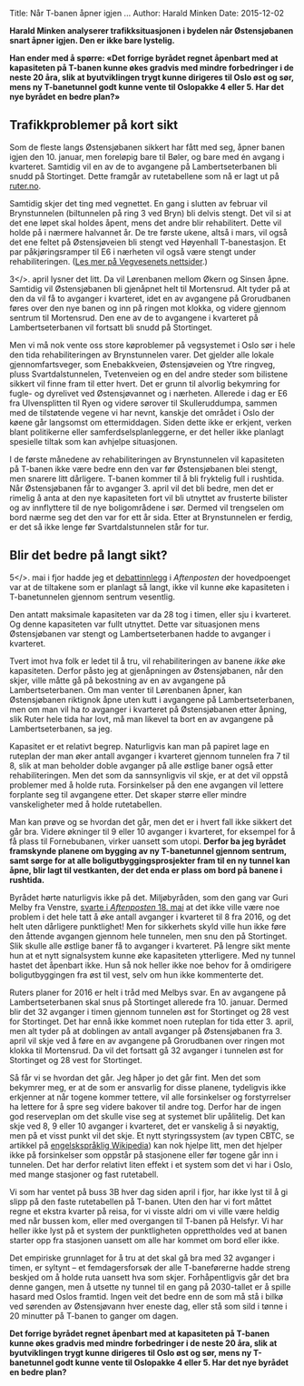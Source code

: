 Title: Når T-banen åpner igjen ...
Author: Harald Minken
Date: 2015-12-02

**Harald Minken analyserer trafikksituasjonen i bydelen når Østensjøbanen snart åpner igjen. Den er ikke bare lystelig.**

**Han ender med å spørre: «Det forrige byrådet regnet åpenbart med at kapasiteten på T-banen kunne økes gradvis med mindre forbedringer i de neste 20 åra, slik at byutviklingen trygt kunne dirigeres til Oslo øst og sør, mens ny T-banetunnel godt kunne vente til Oslopakke 4 eller 5. Har det nye byrådet en bedre plan?»**

## Trafikkproblemer på kort sikt

Som de fleste langs Østensjøbanen sikkert har fått med seg, åpner banen igjen den 10. januar, men foreløpig bare til Bøler, og bare med én avgang i kvarteret. Samtidig vil en av de to avgangene på Lambertseterbanen bli snudd på Stortinget. Dette framgår av rutetabellene som nå er lagt ut på [ruter.no](https://ruter.no/nyheter/t-banens-linje-3-gjenapner-til-boler-10januar/).

Samtidig skjer det ting med vegnettet. En gang i slutten av februar vil Brynstunnelen (biltunnelen på ring 3 ved Bryn) bli delvis stengt. Det vil si at det ene løpet skal holdes åpent, mens det andre blir rehabilitert. Dette vil holde på i nærmere halvannet år. De tre første ukene, altså i mars, vil også det ene feltet på Østensjøveien bli stengt ved Høyenhall T-banestasjon. Et par påkjøringsramper til E6 i nærheten vil også være stengt under rehabiliteringen. ([Les mer på Vegvesenets nettsider](http://www.vegvesen.no/vegprosjekter/tunneleroslo/tunnelene/brynstunnelen).)

3</>. april lysner det litt. Da vil Lørenbanen mellom Økern og Sinsen åpne. Samtidig vil Østensjøbanen bli gjenåpnet helt til Mortensrud. Alt tyder på at den da vil få to avganger i kvarteret, idet en av avgangene på Grorudbanen føres over den nye banen og inn på ringen mot klokka, og videre gjennom sentrum til Mortensrud. Den ene av de to avgangene i kvarteret på Lambertseterbanen vil fortsatt bli snudd på Stortinget.

Men vi må nok vente oss store køproblemer på vegsystemet i Oslo sør i hele den tida rehabiliteringen av Brynstunnelen varer. Det gjelder alle lokale gjennomfartsveger, som Enebakkveien, Østensjøveien og Ytre ringveg, pluss Svartdalstunnelen, Tvetenveien og en del andre steder som bilistene sikkert vil finne fram til etter hvert. Det er grunn til alvorlig bekymring for fugle- og dyrelivet ved Østensjøvannet og i nærheten. Allerede i dag er E6 fra Ulvensplitten til Ryen og videre sørover til Skulleruddumpa, sammen med de tilstøtende vegene vi har nevnt, kanskje det området i Oslo der køene går langsomst om ettermiddagen. Siden dette ikke er erkjent, verken blant politikerne eller samferdselsplanleggerne, er det heller ikke planlagt spesielle tiltak som kan avhjelpe situasjonen.

I de første månedene av rehabiliteringen av Brynstunnelen vil kapasiteten på T-banen ikke være bedre enn den var før Østensjøbanen blei stengt, men snarere litt dårligere. T-banen kommer til å bli fryktelig full i rushtida. Når Østensjøbanen får to avganger 3. april vil det bli bedre, men det er rimelig å anta at den nye kapasiteten fort vil bli utnyttet av frusterte bilister og av innflyttere til de nye boligområdene i sør. Dermed vil trengselen om bord nærme seg det den var for ett år sida. Etter at Brynstunnelen er ferdig, er det så ikke lenge før Svartdalstunnelen står for tur.

## Blir det bedre på langt sikt?

5</>. mai i fjor hadde jeg et [debattinnlegg](http://www.rodtostensjo.no/planer_ruter.html) i *Aftenposten* der hovedpoenget var at de tiltakene som er planlagt så langt, ikke vil kunne øke kapasiteten i T-banetunnelen gjennom sentrum vesentlig.

Den antatt maksimale kapasiteten var da 28 tog i timen, eller sju i kvarteret. Og denne kapasiteten var fullt utnyttet. Dette var situasjonen mens Østensjøbanen var stengt og Lambertseterbanen hadde to avganger i kvarteret.

Tvert imot hva folk er ledet til å tru, vil rehabiliteringen av banene *ikke* øke kapasiteten. Derfor påsto jeg at gjenåpningen av Østensjøbanen, når den skjer, ville måtte gå på bekostning av en av avgangene på Lambertseterbanen. Om man venter til Lørenbanen åpner, kan Østensjøbanen riktignok åpne uten kutt i avgangene på Lambertseterbanen, men om man vil ha *to* avganger i kvarteret på Østensjøbanen etter åpning, slik Ruter hele tida har lovt, må man likevel ta bort en av avgangene på Lambertseterbanen, sa jeg.

Kapasitet er et relativt begrep. Naturligvis kan man på papiret lage en ruteplan der man øker antall avganger i kvarteret gjennom tunnelen fra 7 til 8, slik at man beholder doble avganger på alle østlige baner også etter rehabiliteringen. Men det som da sannsynligvis vil skje, er at det vil oppstå problemer med å holde ruta. Forsinkelser på den ene avgangen vil lettere forplante seg til avgangene etter. Det skaper større eller mindre vanskeligheter med å holde rutetabellen.

Man kan prøve og se hvordan det går, men det er i hvert fall ikke sikkert det går bra. Videre økninger til 9 eller 10 avganger i kvarteret, for eksempel for å få plass til Fornebubanen, virker uansett som utopi. **Derfor ba jeg byrådet framskynde planene om bygging av ny T-banetunnel gjennom sentrum, samt sørge for at alle boligutbyggingsprosjekter fram til en ny tunnel kan åpne, blir lagt til vestkanten, der det enda er plass om bord på banene i rushtida.**

Byrådet hørte naturligvis ikke på det. Miljøbyråden, som den gang var Guri Melby fra Venstre, [svarte i *Aftenposten* 18. mai](http://www.aftenposten.no/meninger/debatt/T-banen-er-rustet-for-fremtiden-8021438.html) at det ikke ville være noe problem i det hele tatt å øke antall avganger i kvarteret til 8 fra 2016, og det helt uten dårligere punktlighet! Men for sikkerhets skyld ville hun ikke føre den åttende avgangen gjennom hele tunnelen, men snu den på Stortinget. Slik skulle alle østlige baner få to avganger i kvarteret. På lengre sikt mente hun at et nytt signalsystem kunne øke kapasiteten ytterligere. Med ny tunnel hastet det åpenbart ikke. Hun så nok heller ikke noe behov for å omdirigere boligutbyggingen fra øst til vest, selv om hun ikke kommenterte det.   

Ruters planer for 2016 er helt i tråd med Melbys svar. En av avgangene på Lambertseterbanen skal snus på Stortinget allerede fra 10. januar. Dermed blir det 32 avganger i timen gjennom tunnelen øst for Stortinget og 28 vest for Stortinget. Det har ennå ikke kommet noen ruteplan for tida etter 3. april, men alt tyder på at doblingen av antall avganger på Østensjøbanen fra 3. april vil skje ved å føre en av avgangene på Grorudbanen over ringen mot klokka til Mortensrud. Da vil det fortsatt gå 32 avganger i tunnelen øst for Stortinget og 28 vest for Stortinget.

Så får vi se hvordan det går. Jeg håper jo det går fint. Men det som bekymrer meg, er  at de som er ansvarlig for disse planene, tydeligvis ikke erkjenner at når togene kommer tettere, vil alle forsinkelser og forstyrrelser ha lettere for å spre seg videre bakover til andre tog. Derfor har de ingen god reserveplan om det skulle vise seg at systemet blir upålitelig. Det kan skje ved 8, 9 eller 10 avganger i kvarteret, det er vanskelig å si nøyaktig, men på et visst punkt vil det skje. Et nytt styringssystem (av typen CBTC, se artikkel på [engelskspråklig Wikipedia](https://en.wikipedia.org/wiki/Communications-based_train_control)) kan nok hjelpe litt, men det hjelper ikke på forsinkelser som oppstår på stasjonene eller før togene går inn i tunnelen. Det har derfor relativt liten effekt i et system som det vi har i Oslo, med mange stasjoner og fast rutetabell.

Vi som har ventet på buss 3B hver dag siden april i fjor, har ikke lyst til å gi slipp på den faste rutetabellen på T-banen. Uten den har vi fort måttet regne et ekstra kvarter på reisa, for vi visste aldri om vi ville være heldig med når bussen kom, eller med overgangen til T-banen på Helsfyr. Vi har heller ikke lyst på et system der punktligheten opprettholdes ved at banen starter opp fra stasjonen uansett om alle har kommet om bord eller ikke.

Det empiriske grunnlaget for å tru at det skal gå bra med 32 avganger i timen, er syltynt – et femdagersforsøk der alle T-baneførerne hadde streng beskjed om å holde ruta uansett hva som skjer. Forhåpentligvis går det bra denne gangen, men å utsette ny tunnel til en gang på 2030-tallet er å spille hasard med Oslos framtid. Ingen veit det bedre enn de som må stå i bilkø ved sørenden av Østensjøvann hver eneste dag, eller stå som sild i tønne i 20 minutter på T-banen to ganger om dagen.

**Det forrige byrådet regnet åpenbart med at kapasiteten på T-banen kunne økes gradvis med mindre forbedringer i de neste 20 åra, slik at byutviklingen trygt kunne dirigeres til Oslo øst og sør, mens ny T-banetunnel godt kunne vente til Oslopakke 4 eller 5. Har det nye byrådet en bedre plan?**